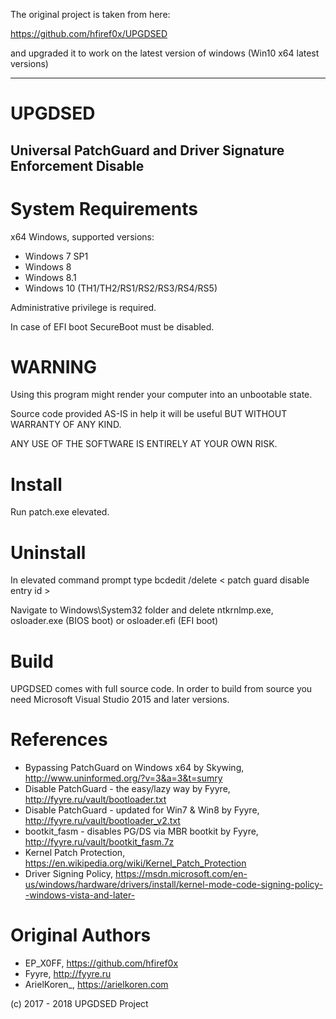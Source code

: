 The original project is taken from here:

https://github.com/hfiref0x/UPGDSED

and upgraded it to work on the latest version of windows (Win10 x64 latest versions)

-----------------------------------------------------------------------------------

# UPGDSED

## Universal PatchGuard and Driver Signature Enforcement Disable


# System Requirements

x64 Windows, supported versions:

* Windows 7 SP1
* Windows 8
* Windows 8.1
* Windows 10 (TH1/TH2/RS1/RS2/RS3/RS4/RS5)

Administrative privilege is required.

In case of EFI boot SecureBoot must be disabled.

# WARNING

Using this program might render your computer into an unbootable state.

Source code provided AS-IS in help it will be useful BUT WITHOUT WARRANTY OF ANY KIND.

ANY USE OF THE SOFTWARE IS ENTIRELY AT YOUR OWN RISK.

# Install

Run patch.exe elevated.


# Uninstall

In elevated command prompt type bcdedit /delete < patch guard disable entry id >

Navigate to Windows\System32 folder and delete ntkrnlmp.exe, osloader.exe (BIOS boot) or osloader.efi (EFI boot)


# Build 

UPGDSED comes with full source code.
In order to build from source you need Microsoft Visual Studio 2015 and later versions.

# References

* Bypassing PatchGuard on Windows x64 by Skywing, http://www.uninformed.org/?v=3&a=3&t=sumry
* Disable PatchGuard - the easy/lazy way by Fyyre, http://fyyre.ru/vault/bootloader.txt
* Disable PatchGuard  - updated for Win7 & Win8 by Fyyre, http://fyyre.ru/vault/bootloader_v2.txt
* bootkit_fasm - disables PG/DS via MBR bootkit by Fyyre, http://fyyre.ru/vault/bootkit_fasm.7z
* Kernel Patch Protection, https://en.wikipedia.org/wiki/Kernel_Patch_Protection
* Driver Signing Policy, https://msdn.microsoft.com/en-us/windows/hardware/drivers/install/kernel-mode-code-signing-policy--windows-vista-and-later-

# Original Authors
* EP_X0FF, https://github.com/hfiref0x
* Fyyre,   http://fyyre.ru
* ArielKoren_, https://arielkoren.com

(c) 2017 - 2018 UPGDSED Project

